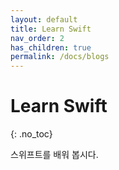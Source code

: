 ```yaml
---
layout: default
title: Learn Swift
nav_order: 2
has_children: true
permalink: /docs/blogs
---
```


# Learn Swift
{: .no_toc}

스위프트를 배워 봅시다.